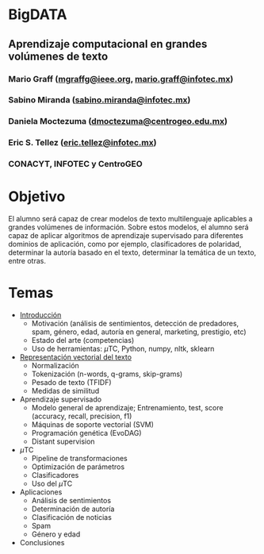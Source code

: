 # BigDATA
## Aprendizaje computacional en grandes volúmenes de texto

### Mario Graff (mgraffg@ieee.org, mario.graff@infotec.mx)  
### Sabino Miranda (sabino.miranda@infotec.mx)  
### Daniela Moctezuma (dmoctezuma@centrogeo.edu.mx)  
### Eric S. Tellez (eric.tellez@infotec.mx)  
### CONACYT, INFOTEC y CentroGEO

# Objetivo

El alumno será capaz de crear modelos de texto multilenguaje aplicables a grandes volúmenes de información. Sobre estos modelos, el alumno será capaz de aplicar algoritmos de aprendizaje supervisado para diferentes dominios de aplicación, como por ejemplo, clasificadores de polaridad, determinar la autoría basado en el texto, determinar la temática de un texto, entre otras.


# Temas

* [Introducción](http://ws.ingeotec.mx/~mgraffg/cursos/CIIA2016/01_introduccion.slides.html)
   * Motivación (análisis de sentimientos, detección de predadores, spam, género, edad, autoría en general, marketing, prestigio, etc)  
   * Estado del arte (competencias)  
   * Uso de herramientas: $\mu$TC, Python, numpy, nltk, sklearn  
* [Representación vectorial del texto](http://ws.ingeotec.mx/~mgraffg/cursos/CIIA2016/02_representacion_vectorial_de_texto.slides.html)
   * Normalización  
   * Tokenización (n-words, q-grams, skip-grams)  
   * Pesado de texto (TFIDF)  
   * Medidas de similitud  
* Aprendizaje supervisado  
   * Modelo general de aprendizaje; Entrenamiento, test, score (accuracy, recall, precision, f1)  
   * Máquinas de soporte vectorial (SVM)  
   * Programación genética (EvoDAG)  
   * Distant supervision  
* $\mu$TC  
   * Pipeline de transformaciones  
   * Optimización de parámetros  
   * Clasificadores  
   * Uso del $\mu$TC  
* Aplicaciones  
   * Análisis de sentimientos  
   * Determinación de autoría  
   * Clasificación de noticias  
   * Spam  
   * Género y edad  
* Conclusiones  

